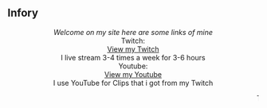 ## Infory

<center><i>Welcome on my site here are some links of mine</i></center>

<center>Twitch:</center>
<center><a href="https://www.twitch.tv/infory_" class="btn btn-github"><span class="icon"></span>View my Twitch</a></center>
<Center>I live stream 3-4 times a week for 3-6 hours</center>
<center>Youtube:</center>
<center><a href="https://www.youtube.com/channel/UCTo3_NS6QE_PI6bev5544NA?view_as=subscriber" class="btn btn-github"><span class="icon"></span>View my Youtube</a></center>
<center>I use YouTube for Clips that i got from my Twitch</center>




<marquee>Trying to fix YT Links</marquee>


